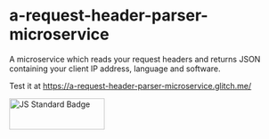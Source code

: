 # a-request-header-parser-microservice

A microservice which reads your request headers and returns JSON containing your client IP address, language and software.

Test it at <a href="https://a-request-header-parser-microservice.glitch.me/">https://a-request-header-parser-microservice.glitch.me/</a>

<img src="https://cdn.jsdelivr.net/gh/standard/standard@master/badge.svg?1503150814326" alt="JS Standard Badge" height="56" width="171">